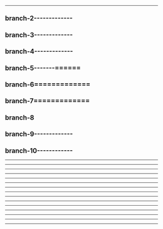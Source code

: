 ---------------------
branch-2-------------
---------------------
branch-3-------------
---------------------
branch-4-------------
---------------------
branch-5-------======
---------------------
branch-6=============
---------------------
branch-7=============
---------------------
branch-8
---------------------
branch-9-------------
---------------------
branch-10------------
---------------------
---------------------
---------------------
---------------------
---------------------
---------------------
---------------------
---------------------
---------------------
---------------------
---------------------
---------------------
---------------------
---------------------
---------------------
---------------------
